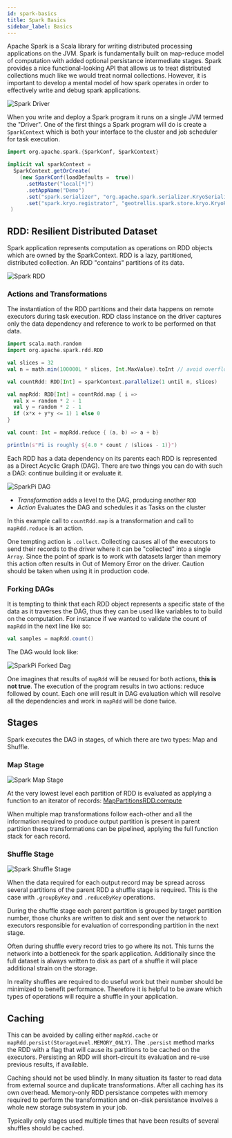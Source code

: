 ```yaml
---
id: spark-basics
title: Spark Basics
sidebar_label: Basics
---
```


Apache Spark is a Scala library for writing distributed processing applications on the JVM.
Spark is fundamentally built on map-reduce model of computation with added optional persistance intermediate stages.
Spark provides a nice functional-looking API that allows us to treat distributed collections much like we would treat normal collections. However, it is important to develop a mental model of how spark operates in order to effectively write and debug spark applications.

![Spark Driver](assets/spark-driver.png)

When you write and deploy a Spark program it runs on a single JVM termed the "Driver".
One of the first things a Spark program will do is create a `SparkContext` which is both your interface to the cluster and job scheduler for task execution.

```scala
import org.apache.spark.{SparkConf, SparkContext}

implicit val sparkContext =
  SparkContext.getOrCreate(
    (new SparkConf(loadDefaults =  true))
      .setMaster("local[*]")
      .setAppName("Demo")
      .set("spark.serializer", "org.apache.spark.serializer.KryoSerializer")
      .set("spark.kryo.registrator", "geotrellis.spark.store.kryo.KryoRegistrator")
 )
```

## RDD: Resilient Distributed Dataset

Spark application represents computation as operations on RDD objects which are owned by the SparkContext.
RDD is a lazy, partitioned, distributed collection. An RDD "contains" partitions of its data.

![Spark RDD](assets/spark-rdd.png)

### Actions and Transformations
The instantiation of the RDD partitions and their data happens on remote executors during task execution.
RDD class instance on the driver captures only the data dependency and reference to work to be performed on that data.

```scala
import scala.math.random
import org.apache.spark.rdd.RDD

val slices = 32
val n = math.min(100000L * slices, Int.MaxValue).toInt // avoid overflow

val countRdd: RDD[Int] = sparkContext.parallelize(1 until n, slices)

val mapRdd: RDD[Int] = countRdd.map { i =>
  val x = random * 2 - 1
  val y = random * 2 - 1
  if (x*x + y*y <= 1) 1 else 0
}

val count: Int = mapRdd.reduce { (a, b) => a + b}

println(s"Pi is roughly ${4.0 * count / (slices - 1)}")
```

Each RDD has a data dependency on its parents each RDD is represented as a Direct Acyclic Graph (DAG).
There are two things you can do with such a DAG: continue building it or evaluate it.

![SparkPi DAG](assets/spark-pi-dag.png)

- *Transformation* adds a level to the DAG, producing another `RDD`
- *Action* Evaluates the DAG and schedules it as Tasks on the cluster

In this example call to `countRdd.map` is a transformation and call to `mapRdd.reduce` is an action.

One tempting action is `.collect`. Collecting causes all of the executors to send their records to the driver where it can be "collected" into a single `Array`. Since the point of spark is to work with datasets larger than memory this action often results in Out of Memory Error on the driver. Caution should be taken when using it in production code.

### Forking DAGs

It is tempting to think that each RDD object represents a specific state of the data as it traverses the DAG, thus they can be used like variables to to build on the computation. For instance if we wanted to validate the count of `mapRdd` in the next line like so:

```scala
val samples = mapRdd.count()
```

The DAG would look like:

![SparkPi Forked Dag](assets/spark-pi-forked-dag.png)

One imagines that results of `mapRdd` will be reused for both actions, **this is not true**.
The execution of the program results in two actions: reduce followed by count. Each one will result in DAG evaluation which will resolve all the dependencies and work in `mapRdd` will be done twice.

## Stages

Spark executes the DAG in stages, of which there are two types: Map and Shuffle.

### Map Stage

![Spark Map Stage](assets/spark-pipeline-map-stage.png)

At the very lowest level each partition of RDD is evaluated as applying a function to an iterator of records: [MapPartitionsRDD.compute](https://github.com/apache/spark/blob/0d997e5156a751c99cd6f8be1528ed088a585d1f/core/src/main/scala/org/apache/spark/rdd/MapPartitionsRDD.scala#L51-L52)

When multiple map transformations follow each-other and all the information required to produce output partition is present in parent partition these transformations can be pipelined, applying the full function stack for each record.


### Shuffle Stage

![Spark Shuffle Stage](assets/spark-pipeline-shuffle-stage.png)

When the data required for each output record may be spread across several partitions of the parent RDD a shuffle stage is required. This is the case with `.groupByKey` and `.reduceByKey` operations.

During the shuffle stage each parent partition is grouped by target partition number, those chunks are written to disk and sent over the network to executors responsible for evaluation of corresponding partition in the next stage.

Often during shuffle every record tries to go where its not. This turns the network into a bottleneck for the spark application. Additionally since the full dataset is always written to disk as part of a shuffle it will place additional strain on the storage.

In reality shuffles are required to do useful work but their number should be minimized to benefit performance. Therefore it is helpful to be aware which types of operations will require a shuffle in your application.

## Caching

This can be avoided by calling either `mapRdd.cache` or `mapRdd.persist(StorageLevel.MEMORY_ONLY)`.
The `.persist` method marks the RDD with a flag that will cause its partitions to be cached on the executors. Persisting an RDD will short-circuit its evaluation and re-use previous results, if available.

Caching should not be used blindly. In many situation its faster to read data from external source and duplicate transformations. After all caching has its own overhead. Memory-only RDD persistance competes with memory required to perform the transformation and on-disk persistance involves a whole new storage subsystem in your job.

Typically only stages used multiple times that have been results of several shuffles should be cached.
